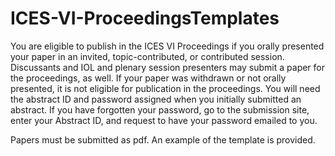 # ICES-VI-ProceedingsTemplates
You are eligible to publish in the ICES VI Proceedings if you orally presented your paper in an invited, topic-contributed, or contributed session. 
Discussants and IOL and plenary session presenters may submit a paper for the proceedings, as well. 
If your paper was withdrawn or not orally presented, it is not eligible for publication in the proceedings.
You will need the abstract ID and password assigned when you initially submitted an abstract. 
If you have forgotten your password, go to the submission site, enter your Abstract ID, and request to have your password emailed to you.

Papers must be submitted as pdf. An example of the template is provided.
